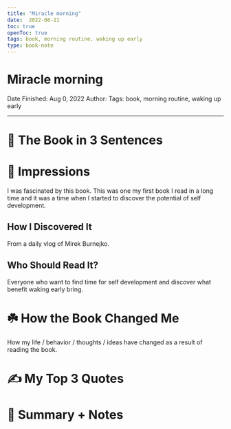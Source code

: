 ```yaml
---
title: "Miracle morning"
date:  2022-08-21
toc: true
openToc: true
tags: book, morning routine, waking up early
type: book-note
---
```


# Miracle morning

Date Finished: Aug 0, 2022
Author:
Tags: book, morning routine, waking up early

---

# 🚀 The Book in 3 Sentences

# 🎨 Impressions
I was fascinated by this book. This was one my first book I read in a long time and it was a time when I started to discover the potential of self development.
## How I Discovered It
From a daily vlog of Mirek Burnejko.
## Who Should Read It?
Everyone who want to find time for self development and discover what benefit waking early bring.
# ☘️ How the Book Changed Me

How my life / behavior / thoughts / ideas have changed as a result of reading the book.

# ✍️ My Top 3 Quotes

# 📒 Summary + Notes
